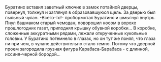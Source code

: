   Буратино вставил заветный ключик в замок потайной дверцы, повернул, толкнул и заглянул в образовавшуюся щель. За дверью был пыльный чулан.
-Всего-то!- пробормотал Буратино и шмыгнул внутрь. Пнул башмаком старый чемодан, поворошил носом в ворохе прошлогодних газет, приподнял крышку обувной коробки... В коробке, сложенные аккуратными рядами, лежали открученные кукольные головки.
У Буратино потемнело в глазах, но он тут же понял, что глаза ни при чем, в чулане действительно стало темно. Потому что дверной проем загородила грузная фигура Карабаса-Барабаса - с длинной, иссиня-черной бородой...    